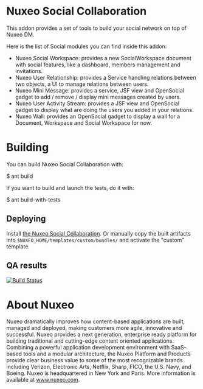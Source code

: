 # Nuxeo Social Collaboration

This addon provides a set of tools to build your social network on top of Nuxeo DM.

Here is the list of Social modules you can find inside this addon:

* Nuxeo Social Workspace: provides a new SocialWorkspace document with social features, like a dashboard, members management and invitations.
* Nuxeo User Relationship: provides a Service handling relations between two objects, a UI to manage relations between users.
* Nuxeo Mini Message: provides a service, JSF view and OpenSocial gadget to add / remove / display mini messages created by users.
* Nuxeo User Activity Stream: provides a JSF view and OpenSocial gadget to display what are doing the users you added in your relations.
* Nuxeo Wall: provides an OpenSocial gadget to display a wall for a Document, Workspace and Social Workspace for now.

# Building

You can build Nuxeo Social Collaboration with:

  $ ant build

If you want to build and launch the tests, do it with:

  $ ant build-with-tests

## Deploying

Install [the Nuxeo Social Collaboration](https://connect.nuxeo.com/nuxeo/site/marketplace/package/nuxeo-social-collaboration).
Or manually copy the built artifacts into `$NUXEO_HOME/templates/custom/bundles/` and activate the "custom" template.

## QA results

[![Build Status](https://qa.nuxeo.org/jenkins/buildStatus/icon?job=addons_nuxeo-social-collaboration-master)](https://qa.nuxeo.org/jenkins/job/addons_nuxeo-social-collaboration-master/)

# About Nuxeo

Nuxeo dramatically improves how content-based applications are built, managed and deployed, making customers more agile, innovative and successful. Nuxeo provides a next generation, enterprise ready platform for building traditional and cutting-edge content oriented applications. Combining a powerful application development environment with SaaS-based tools and a modular architecture, the Nuxeo Platform and Products provide clear business value to some of the most recognizable brands including Verizon, Electronic Arts, Netflix, Sharp, FICO, the U.S. Navy, and Boeing. Nuxeo is headquartered in New York and Paris. More information is available at www.nuxeo.com.
